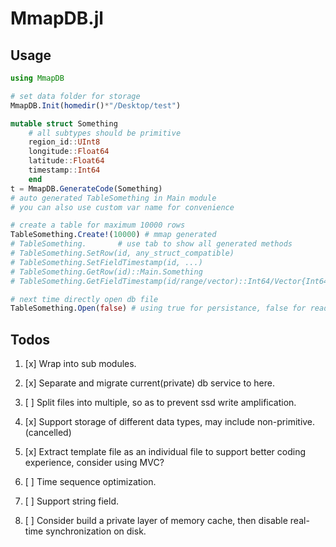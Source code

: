 # MmapDB.jl

## Usage
```julia
using MmapDB

# set data folder for storage
MmapDB.Init(homedir()*"/Desktop/test")

mutable struct Something
	# all subtypes should be primitive
	region_id::UInt8
	longitude::Float64
	latitude::Float64
	timestamp::Int64
	end
t = MmapDB.GenerateCode(Something)
# auto generated TableSomething in Main module
# you can also use custom var name for convenience

# create a table for maximum 10000 rows
TableSomething.Create!(10000) # mmap generated
# TableSomething.		# use tab to show all generated methods
# TableSomething.SetRow(id, any_struct_compatible)
# TableSomething.SetFieldTimestamp(id, ...)
# TableSomething.GetRow(id)::Main.Something
# TableSomething.GetFieldTimestamp(id/range/vector)::Int64/Vector{Int64}

# next time directly open db file
TableSomething.Open(false) # using true for persistance, false for read only


```











## Todos

1. [x] Wrap into sub modules.
1. [x] Separate and migrate current(private) db service to here.
2. [ ] Split files into multiple, so as to prevent ssd write amplification.
3. [x] Support storage of different data types, may include non-primitive. (cancelled)
5. [x] Extract template file as an individual file to support better coding experience, consider using MVC?
8. [ ] Time sequence optimization.
13. [ ] Support string field.


99. [ ] Consider build a private layer of memory cache, then disable real-time synchronization on disk.

